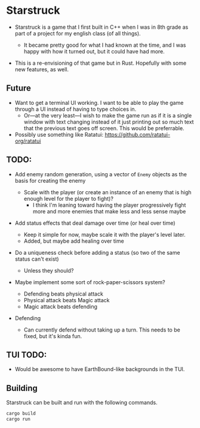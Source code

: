 # Starstruck
- Starstruck is a game that I first built in C++ when I was in 8th grade as part of a project for my english class (of all things).
    - It became pretty good for what I had known at the time, and I was happy with how it turned out, but it could have had more.

- This is a re-envisioning of that game but in Rust. Hopefully with some new features, as well.

## Future
- Want to get a terminal UI working. I want to be able to play the game through a UI instead of having to type choices in.
    - Or—at the very least—I wish to make the game run as if it is a single window with text changing instead of it just printing out so much text that the previous text goes off screen. This would be preferrable.
- Possibly use something like Ratatui: <https://github.com/ratatui-org/ratatui>

## TODO:

- Add enemy random generation, using a vector of `Enemy` objects as the basis for creating the enemy
    - Scale with the player (or create an instance of an enemy that is high enough level for the player to fight)?
        - I think I'm leaning toward having the player progressively fight more and more enemies that make less and less sense maybe
- Add status effects that deal damage over time (or heal over time)
    - Keep it simple for now, maybe scale it with the player's level later.
    - Added, but maybe add healing over time
- Do a uniqueness check before adding a status (so two of the same status can't exist)
    - Unless they should?
- Maybe implement some sort of rock-paper-scissors system?
    - Defending beats physical attack
    - Physical attack beats Magic attack
    - Magic attack beats defending

- Defending
    - Can currently defend without taking up a turn. This needs to be fixed, but it's kinda fun.

## TUI TODO:
- Would be awesome to have EarthBound-like backgrounds in the TUI.

## Building
Starstruck can be built and run with the following commands.

```sh
cargo build
cargo run
```

